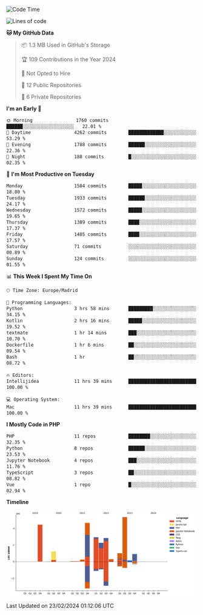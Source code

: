 <!--START_SECTION:waka-->
![Code Time](http://img.shields.io/badge/Code%20Time-56%20hrs%202%20mins-blue)

![Lines of code](https://img.shields.io/badge/From%20Hello%20World%20I%27ve%20Written-26.3%20million%20lines%20of%20code-blue)

**🐱 My GitHub Data** 

> 📦 1.3 MB Used in GitHub's Storage 
 > 
> 🏆 109 Contributions in the Year 2024
 > 
> 🚫 Not Opted to Hire
 > 
> 📜 12 Public Repositories 
 > 
> 🔑 6 Private Repositories 
 > 
**I'm an Early 🐤** 

```text
🌞 Morning                1760 commits        ██████░░░░░░░░░░░░░░░░░░░   22.01 % 
🌆 Daytime                4262 commits        █████████████░░░░░░░░░░░░   53.29 % 
🌃 Evening                1788 commits        ██████░░░░░░░░░░░░░░░░░░░   22.36 % 
🌙 Night                  188 commits         █░░░░░░░░░░░░░░░░░░░░░░░░   02.35 % 
```
📅 **I'm Most Productive on Tuesday** 

```text
Monday                   1504 commits        █████░░░░░░░░░░░░░░░░░░░░   18.80 % 
Tuesday                  1933 commits        ██████░░░░░░░░░░░░░░░░░░░   24.17 % 
Wednesday                1572 commits        █████░░░░░░░░░░░░░░░░░░░░   19.65 % 
Thursday                 1389 commits        ████░░░░░░░░░░░░░░░░░░░░░   17.37 % 
Friday                   1405 commits        ████░░░░░░░░░░░░░░░░░░░░░   17.57 % 
Saturday                 71 commits          ░░░░░░░░░░░░░░░░░░░░░░░░░   00.89 % 
Sunday                   124 commits         ░░░░░░░░░░░░░░░░░░░░░░░░░   01.55 % 
```


📊 **This Week I Spent My Time On** 

```text
🕑︎ Time Zone: Europe/Madrid

💬 Programming Languages: 
Python                   3 hrs 58 mins       █████████░░░░░░░░░░░░░░░░   34.15 % 
Kotlin                   2 hrs 16 mins       █████░░░░░░░░░░░░░░░░░░░░   19.52 % 
textmate                 1 hr 14 mins        ███░░░░░░░░░░░░░░░░░░░░░░   10.70 % 
Dockerfile               1 hr 6 mins         ██░░░░░░░░░░░░░░░░░░░░░░░   09.54 % 
Bash                     1 hr                ██░░░░░░░░░░░░░░░░░░░░░░░   08.72 % 

🔥 Editors: 
Intellijidea             11 hrs 39 mins      █████████████████████████   100.00 % 

💻 Operating System: 
Mac                      11 hrs 39 mins      █████████████████████████   100.00 % 
```

**I Mostly Code in PHP** 

```text
PHP                      11 repos            ████████░░░░░░░░░░░░░░░░░   32.35 % 
Python                   8 repos             ██████░░░░░░░░░░░░░░░░░░░   23.53 % 
Jupyter Notebook         4 repos             ███░░░░░░░░░░░░░░░░░░░░░░   11.76 % 
TypeScript               3 repos             ██░░░░░░░░░░░░░░░░░░░░░░░   08.82 % 
Vue                      1 repo              █░░░░░░░░░░░░░░░░░░░░░░░░   02.94 % 
```



**Timeline**

![Lines of Code chart](https://raw.githubusercontent.com/danisoronellas/danisoronellas/main/assets/bar_graph.png)


 Last Updated on 23/02/2024 01:12:06 UTC
<!--END_SECTION:waka-->
